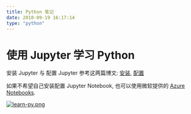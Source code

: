```yaml
---
title: Python 笔记
date: 2018-09-19 16:17:14
type: "python"
---
```


# 使用 Jupyter 学习 Python

安装 Jupyter 与 配置 Jupyter 参考这两篇博文: [安装](/2018/08/Windows安装Jupyter/), [配置](/2018/09/配置JupyterNotebook/)

如果不希望自己安装配置 Jupyter Notebook, 也可以使用微软提供的 [Azure Notebooks](https://notebooks.azure.com/).

[![learn-py.png](https://i.loli.net/2019/02/17/5c68fe4d827ac.png)](http://learn-py.zombie110year.top)
